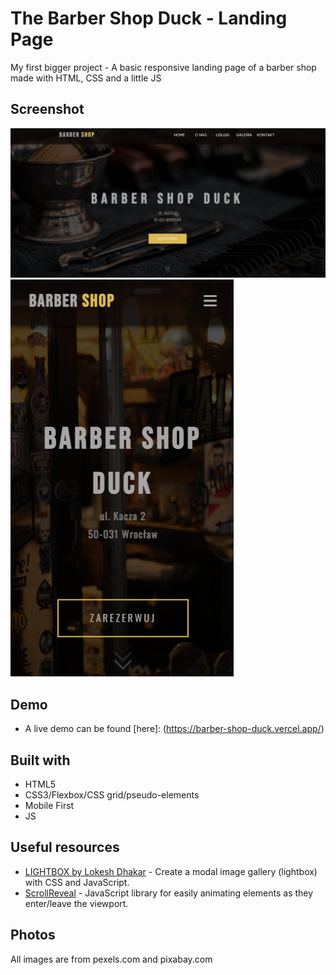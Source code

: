# The Barber Shop Duck - Landing Page

My first bigger project - A basic responsive landing page of a barber shop made with HTML, CSS and a little JS


## Screenshot

![](./images/deskt_screen1.png) ![](./images/mobile_screen1.png)


## Demo

- A live demo can be found [here]: (https://barber-shop-duck.vercel.app/)

## Built with

- HTML5
- CSS3/Flexbox/CSS grid/pseudo-elements
- Mobile First
- JS

## Useful resources

- [LIGHTBOX by Lokesh Dhakar](https://lokeshdhakar.com/projects/lightbox2) - Create a modal image gallery (lightbox) with CSS and JavaScript.
- [ScrollReveal](https://scrollrevealjs.org/guide/installation.html) -  JavaScript library for easily animating elements as they enter/leave the viewport.

## Photos
All images are from pexels.com and pixabay.com

